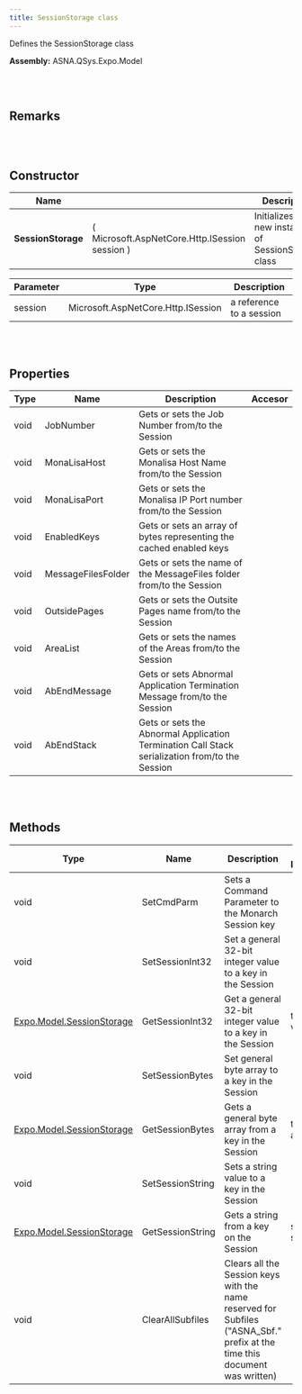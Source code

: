 ```yaml
---
title: SessionStorage class
---
```


Defines the SessionStorage class

**Assembly:** ASNA.QSys.Expo.Model

<br>
<br>

## Remarks

<br>
<br>

## Constructor

| Name |  | Description |
| --- | --- | --- |
**SessionStorage** | ( Microsoft.AspNetCore.Http.ISession session ) | Initializes a new instance of SessionStorage class


| Parameter | Type | Description
| --- | --- | ---
| session | Microsoft.AspNetCore.Http.ISession | a reference to a session 


<br>
<br>

## Properties

| Type | Name | Description | Accesor
| --- | --- | --- | --- 
| void | JobNumber | Gets or sets the Job Number from/to the Session | 
| void | MonaLisaHost | Gets or sets the Monalisa Host Name from/to the Session | 
| void | MonaLisaPort | Gets or sets the Monalisa IP Port number from/to the Session | 
| void | EnabledKeys | Gets or sets an array of bytes representing the cached enabled keys | 
| void | MessageFilesFolder | Gets or sets the name of the MessageFiles folder from/to the Session | 
| void | OutsidePages | Gets or sets the Outsite Pages name from/to the Session | 
| void | AreaList | Gets or sets the names of the Areas from/to the Session | 
| void | AbEndMessage | Gets or sets Abnormal Application Termination Message from/to the Session | 
| void | AbEndStack | Gets or sets the Abnormal Application Termination Call Stack serialization from/to the Session | 

<br>
<br>

## Methods

| Type | Name | Description | Return Description 
| --- | --- | --- | --- 
| void | SetCmdParm | Sets a Command Parameter to the Monarch Session key | 
| void | SetSessionInt32 | Set a general 32-bit integer value to a key in the Session | 
| [Expo.Model.SessionStorage](/reference/asna-qsys-expo/expo-model/session-storage.html) | GetSessionInt32 | Get a general 32-bit integer value to a key in the Session | the stored value
| void | SetSessionBytes | Set general byte array to a key in the Session | 
| [Expo.Model.SessionStorage](/reference/asna-qsys-expo/expo-model/session-storage.html) | GetSessionBytes | Gets a general byte array from a key in the Session | the stored array
| void | SetSessionString | Sets a string value to a key in the Session | 
| [Expo.Model.SessionStorage](/reference/asna-qsys-expo/expo-model/session-storage.html) | GetSessionString | Gets a string from a key on the Session | stored string value
| void | ClearAllSubfiles | Clears all the Session keys with the name reserved for Subfiles ("ASNA_Sbf." prefix at the time this document was written) | 

<br>
<br>

